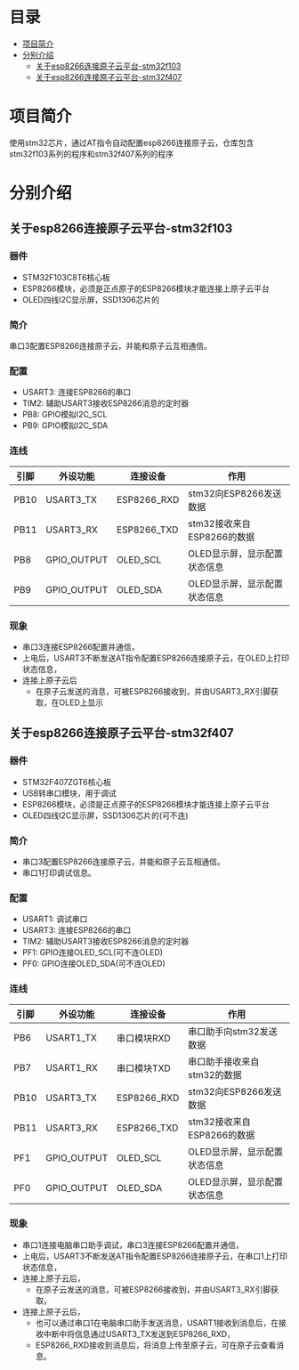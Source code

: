 # 目录
* [项目简介](#项目简介)
* [分别介绍](#分别介绍)
  * [关于esp8266连接原子云平台-stm32f103](#关于esp8266连接原子云平台-stm32f103)
  * [关于esp8266连接原子云平台-stm32f407](#关于esp8266连接原子云平台-stm32f407)

# 项目简介
使用stm32芯片，通过AT指令自动配置esp8266连接原子云，仓库包含stm32f103系列的程序和stm32f407系列的程序

# 分别介绍
## 关于esp8266连接原子云平台-stm32f103
### 器件
- STM32F103C8T6核心板
- ESP8266模块，必须是正点原子的ESP8266模块才能连接上原子云平台
- OLED四线I2C显示屏，SSD1306芯片的

### 简介
串口3配置ESP8266连接原子云，并能和原子云互相通信。

### 配置
- USART3: 连接ESP8266的串口
- TIM2: 辅助USART3接收ESP8266消息的定时器
- PB8: GPIO模拟I2C_SCL
- PB9: GPIO模拟I2C_SDA

### 连线
| 引脚 | 外设功能 | 连接设备 | 作用 |
| --- | --- | --- | --- |
| PB10 | USART3_TX | ESP8266_RXD | stm32向ESP8266发送数据 |
| PB11 | USART3_RX | ESP8266_TXD | stm32接收来自ESP8266的数据 |
| PB8 | GPIO_OUTPUT | OLED_SCL | OLED显示屏，显示配置状态信息 |
| PB9 | GPIO_OUTPUT | OLED_SDA | OLED显示屏，显示配置状态信息 |

### 现象
- 串口3连接ESP8266配置并通信，
- 上电后，USART3不断发送AT指令配置ESP8266连接原子云，在OLED上打印状态信息，
- 连接上原子云后
  - 在原子云发送的消息，可被ESP8266接收到，并由USART3_RX引脚获取，在OLED上显示


## 关于esp8266连接原子云平台-stm32f407
### 器件
- STM32F407ZGT6核心板
- USB转串口模块，用于调试
- ESP8266模块，必须是正点原子的ESP8266模块才能连接上原子云平台
- OLED四线I2C显示屏，SSD1306芯片的(可不连)

### 简介
- 串口3配置ESP8266连接原子云，并能和原子云互相通信。
- 串口1打印调试信息。

### 配置
- USART1: 调试串口
- USART3: 连接ESP8266的串口
- TIM2: 辅助USART3接收ESP8266消息的定时器
- PF1: GPIO连接OLED_SCL(可不连OLED)
- PF0: GPIO连接OLED_SDA(可不连OLED)

### 连线
| 引脚 | 外设功能 | 连接设备 | 作用 |
| --- | --- | --- | --- |
| PB6 | USART1_TX | 串口模块RXD | 串口助手向stm32发送数据 |
| PB7 | USART1_RX | 串口模块TXD | 串口助手接收来自stm32的数据 |
| PB10 | USART3_TX | ESP8266_RXD | stm32向ESP8266发送数据 |
| PB11 | USART3_RX | ESP8266_TXD | stm32接收来自ESP8266的数据 |
| PF1 | GPIO_OUTPUT | OLED_SCL | OLED显示屏，显示配置状态信息 |
| PF0 | GPIO_OUTPUT | OLED_SDA | OLED显示屏，显示配置状态信息 |

### 现象
- 串口1连接电脑串口助手调试，串口3连接ESP8266配置并通信，
- 上电后，USART3不断发送AT指令配置ESP8266连接原子云，在串口1上打印状态信息，
- 连接上原子云后，
  - 在原子云发送的消息，可被ESP8266接收到，并由USART3_RX引脚获取，
- 连接上原子云后，
  - 也可以通过串口1在电脑串口助手发送消息，USART1接收到消息后，在接收中断中将信息通过USART3_TX发送到ESP8266_RXD，
  - ESP8266_RXD接收到消息后，将消息上传至原子云，可在原子云查看消息。

